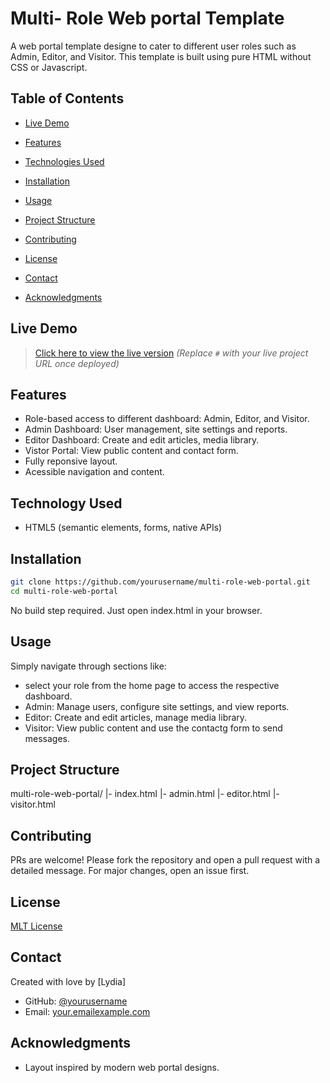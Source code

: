 # Multi- Role Web portal Template
   A web portal template designe to cater to different user roles such as Admin,
   Editor, and Visitor. This template is built using pure HTML without CSS or
   Javascript.

## Table of Contents
   - [Live Demo](#live-demo)

   - [Features](#features)

   - [Technologies Used](#technologies-used)
 
   - [Installation](#installation)

   - [Usage](#usage)
 
   - [Project Structure](#project-structure)
 
   - [Contributing](#contributing)
 
   - [License](#license)

   - [Contact](#contact)

   - [Acknowledgments](#acknowledgments)

## Live Demo
 > [Click here to view the live version](#)
 >*(Replace `#` with your live project URL once deployed)*

## Features 
 - Role-based access to different dashboard: Admin, Editor, and Visitor.
 - Admin Dashboard: User management, site settings and reports.
 - Editor Dashboard: Create and edit articles, media library.
 - Vistor Portal: View public content and contact form.
 - Fully reponsive layout.
 - Acessible navigation and content.

## Technology Used

 - HTML5 (semantic elements, forms, native APIs)

## Installation 

 ```bash
 git clone https://github.com/yourusername/multi-role-web-portal.git
 cd multi-role-web-portal
```
 No build step required. Just open index.html in your browser.

## Usage
 Simply navigate through sections like:
 - select your role from the home page to access the respective dashboard.
 - Admin: Manage users, configure site settings, and view reports.
 - Editor: Create and edit articles, manage media library.
 - Visitor: View public content and use the contactg form to send messages.

## Project Structure 

 multi-role-web-portal/
 |- index.html
 |- admin.html
 |- editor.html
 |- visitor.html

## Contributing

  PRs are welcome! Please fork the repository and open a pull request with a detailed 
  message. For major changes, open an issue first.

## License
 [MLT License](https://github.com/yourusername/multi-role-web-portal/LICENSE)
 
## Contact

 Created with love by [Lydia]
 
 - GitHub: [@yourusername](Lilly-Gold)
 - Email: [your.emailexample.com](lydiakaze6@gmail.com)

## Acknowledgments

 - Layout inspired by modern web portal designs.
